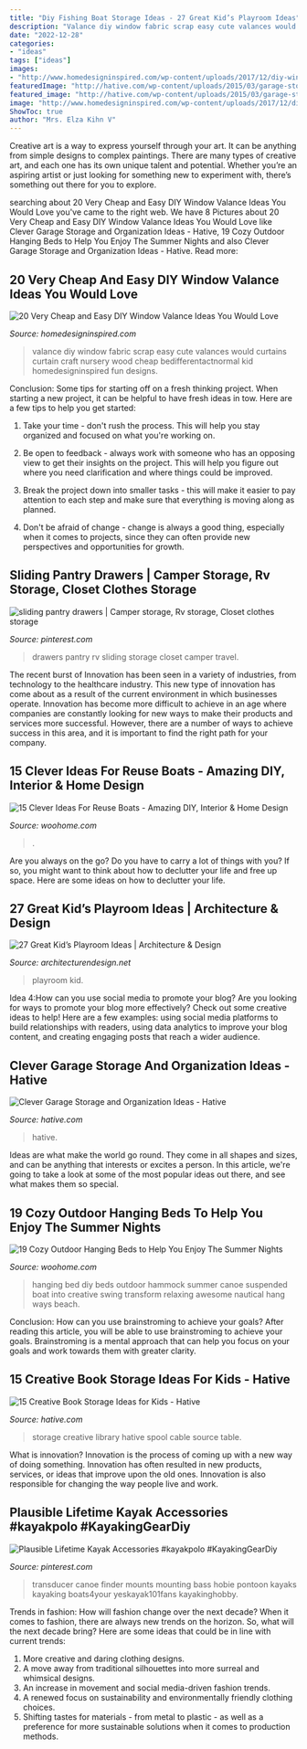```yaml
---
title: "Diy Fishing Boat Storage Ideas - 27 Great Kid’s Playroom Ideas"
description: "Valance diy window fabric scrap easy cute valances would curtains curtain craft nursery wood cheap bedifferentactnormal kid homedesigninspired fun designs"
date: "2022-12-28"
categories:
- "ideas"
tags: ["ideas"]
images:
- "http://www.homedesigninspired.com/wp-content/uploads/2017/12/diy-window-valance-ideas-17.jpg"
featuredImage: "http://hative.com/wp-content/uploads/2015/03/garage-storage-ideas/1-6-garage-storage-organization-ideas.jpg"
featured_image: "http://hative.com/wp-content/uploads/2015/03/garage-storage-ideas/1-6-garage-storage-organization-ideas.jpg"
image: "http://www.homedesigninspired.com/wp-content/uploads/2017/12/diy-window-valance-ideas-17.jpg"
ShowToc: true
author: "Mrs. Elza Kihn V"
---
```



Creative art is a way to express yourself through your art. It can be anything from simple designs to complex paintings. There are many types of creative art, and each one has its own unique talent and potential. Whether you’re an aspiring artist or just looking for something new to experiment with, there’s something out there for you to explore.

	

		
searching about 20 Very Cheap and Easy DIY Window Valance Ideas You Would Love you've came to the right web. We have 8 Pictures about 20 Very Cheap and Easy DIY Window Valance Ideas You Would Love like Clever Garage Storage and Organization Ideas - Hative, 19 Cozy Outdoor Hanging Beds to Help You Enjoy The Summer Nights and also Clever Garage Storage and Organization Ideas - Hative. Read more:
		
    
## 20 Very Cheap And Easy DIY Window Valance Ideas You Would Love

<img loading=lazy src="http://www.homedesigninspired.com/wp-content/uploads/2017/12/diy-window-valance-ideas-17.jpg" onerror="this.onerror=null;this.src='https://tse2.mm.bing.net/th?id=OIP.SMHf5einYTcNYCRI5FDzlAHaLH&amp;pid=15.1';" alt="20 Very Cheap and Easy DIY Window Valance Ideas You Would Love">

_Source: homedesigninspired.com_

>valance diy window fabric scrap easy cute valances would curtains curtain craft nursery wood cheap bedifferentactnormal kid homedesigninspired fun designs. 

	

Conclusion: Some tips for starting off on a fresh thinking project.
When starting a new project, it can be helpful to have fresh ideas in tow. Here are a few tips to help you get started:
1. Take your time - don't rush the process. This will help you stay organized and focused on what you're working on.

2. Be open to feedback - always work with someone who has an opposing view to get their insights on the project. This will help you figure out where you need clarification and where things could be improved.

3. Break the project down into smaller tasks - this will make it easier to pay attention to each step and make sure that everything is moving along as planned.

4. Don't be afraid of change - change is always a good thing, especially when it comes to projects, since they can often provide new perspectives and opportunities for growth.

    
## Sliding Pantry Drawers | Camper Storage, Rv Storage, Closet Clothes Storage

<img loading=lazy src="https://i.pinimg.com/736x/93/a3/7d/93a37d8b56398658409eb1b73d1436ec--pantries-drawers.jpg" onerror="this.onerror=null;this.src='https://tse2.mm.bing.net/th?id=OIP.Ihq6HTPVTe9qCF1dGzeogwDYEg&amp;pid=15.1';" alt="sliding pantry drawers | Camper storage, Rv storage, Closet clothes storage">

_Source: pinterest.com_

>drawers pantry rv sliding storage closet camper travel. 

	

The recent burst of Innovation has been seen in a variety of industries, from technology to the healthcare industry. This new type of innovation has come about as a result of the current environment in which businesses operate. Innovation has become more difficult to achieve in an age where companies are constantly looking for new ways to make their products and services more successful. However, there are a number of ways to achieve success in this area, and it is important to find the right path for your company.

    
## 15 Clever Ideas For Reuse Boats - Amazing DIY, Interior &amp; Home Design

<img loading=lazy src="https://www.woohome.com/wp-content/uploads/2013/08/DIY-Boat-Sandbox.jpg" onerror="this.onerror=null;this.src='https://tse4.mm.bing.net/th?id=OIP.Ch5L-TIAyPwmICWYv-IvWAHaLt&amp;pid=15.1';" alt="15 Clever Ideas For Reuse Boats - Amazing DIY, Interior &amp; Home Design">

_Source: woohome.com_

>. 

	

Are you always on the go? Do you have to carry a lot of things with you? If so, you might want to think about how to declutter your life and free up space. Here are some ideas on how to declutter your life.

    
## 27 Great Kid’s Playroom Ideas | Architecture &amp; Design

<img loading=lazy src="https://cdn.architecturendesign.net/wp-content/uploads/2014/09/71.jpeg" onerror="this.onerror=null;this.src='https://tse1.mm.bing.net/th?id=OIP.UG0fjGM6x3Kb6zP7hu8iMwHaE7&amp;pid=15.1';" alt="27 Great Kid’s Playroom Ideas | Architecture &amp; Design">

_Source: architecturendesign.net_

>playroom kid. 

	

Idea 4:How can you use social media to promote your blog?
Are you looking for ways to promote your blog more effectively? Check out some creative ideas to help! Here are a few examples: using social media platforms to build relationships with readers, using data analytics to improve your blog content, and creating engaging posts that reach a wider audience.

    
## Clever Garage Storage And Organization Ideas - Hative

<img loading=lazy src="http://hative.com/wp-content/uploads/2015/03/garage-storage-ideas/1-6-garage-storage-organization-ideas.jpg" onerror="this.onerror=null;this.src='https://tse4.mm.bing.net/th?id=OIP.GK-ZnGI99V_AtY8N6tP5iQHaLH&amp;pid=15.1';" alt="Clever Garage Storage and Organization Ideas - Hative">

_Source: hative.com_

>hative. 

	

Ideas are what make the world go round. They come in all shapes and sizes, and can be anything that interests or excites a person. In this article, we're going to take a look at some of the most popular ideas out there, and see what makes them so special.

    
## 19 Cozy Outdoor Hanging Beds To Help You Enjoy The Summer Nights

<img loading=lazy src="http://www.woohome.com/wp-content/uploads/2015/08/Hanging-Bed-Ideas-Summer-WooHome-2.jpg" onerror="this.onerror=null;this.src='https://tse1.mm.bing.net/th?id=OIP.EqMV_rn5KJReFugNGTBiPgHaLP&amp;pid=15.1';" alt="19 Cozy Outdoor Hanging Beds to Help You Enjoy The Summer Nights">

_Source: woohome.com_

>hanging bed diy beds outdoor hammock summer canoe suspended boat into creative swing transform relaxing awesome nautical hang ways beach. 

	

Conclusion: How can you use brainstroming to achieve your goals?
After reading this article, you will be able to use brainstroming to achieve your goals. Brainstroming is a mental approach that can help you focus on your goals and work towards them with greater clarity.

    
## 15 Creative Book Storage Ideas For Kids - Hative

<img loading=lazy src="http://hative.com/wp-content/uploads/2014/11/book-storage/3-house-bookshelf.jpg" onerror="this.onerror=null;this.src='https://tse2.mm.bing.net/th?id=OIP.muh5gQyNnGJBuirdXiBH2AHaLH&amp;pid=15.1';" alt="15 Creative Book Storage Ideas for Kids - Hative">

_Source: hative.com_

>storage creative library hative spool cable source table. 

	

What is innovation?
Innovation is the process of coming up with a new way of doing something. Innovation has often resulted in new products, services, or ideas that improve upon the old ones. Innovation is also responsible for changing the way people live and work.

    
## Plausible Lifetime Kayak Accessories #kayakpolo #KayakingGearDiy

<img loading=lazy src="https://i.pinimg.com/736x/d5/26/f3/d526f30dd21bbae01b197f0ffefa7c3e.jpg" onerror="this.onerror=null;this.src='https://tse2.mm.bing.net/th?id=OIP.c86fczy6e2xG_tGUkDaroQHaLJ&amp;pid=15.1';" alt="Plausible Lifetime Kayak Accessories #kayakpolo #KayakingGearDiy">

_Source: pinterest.com_

>transducer canoe finder mounts mounting bass hobie pontoon kayaks kayaking boats4your yeskayak101fans kayakinghobby. 

	

Trends in fashion: How will fashion change over the next decade?
When it comes to fashion, there are always new trends on the horizon. So, what will the next decade bring? Here are some ideas that could be in line with current trends: 
1. More creative and daring clothing designs.
2. A move away from traditional silhouettes into more surreal and whimsical designs.
3. An increase in movement and social media-driven fashion trends.
4. A renewed focus on sustainability and environmentally friendly clothing choices. 
5. Shifting tastes for materials - from metal to plastic - as well as a preference for more sustainable solutions when it comes to production methods.

